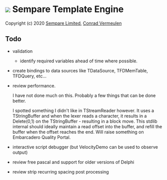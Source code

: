 # ![](../images/sempare-logo-45px.png) Sempare Template Engine

Copyright (c) 2020 [Sempare Limited](http://www.sempare.ltd), [Conrad Vermeulen](mailto:conrad.vermeulen@gmail.com)

## Todo

- validation
  - identify required variables ahead of time where possible.
- create bindings to data sources like TDataSource, TFDMemTable, TFDQuery, etc...
- review performance. 
     
   I have not done much on this. Probably a few things that can be done better.
   
   I spotted something I didn't like in TStreamReader however. It uses a TStringBuffer and when the lexer reads a character, 
   it results in a Delete(0,1) on the TStringBuffer - resulting in a block move. This stdlib internal should ideally 
   maintain a read offset into the buffer, and refill the buffer when the offset reaches the end. Will raise something on Embarcadero Quality Portal.

   
- interactive script debugger (but VelocityDemo can be used to observe output)
- review free pascal and support for older versions of Delphi
- review strip recurring spacing post processing
